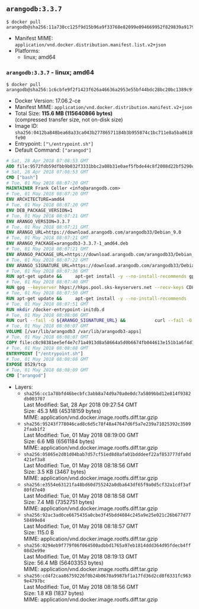 ## `arangodb:3.3.7`

```console
$ docker pull arangodb@sha256:11a730cc125f9d15b96a9f33768e82099e094669952f829839a91791199fbffb
```

-	Manifest MIME: `application/vnd.docker.distribution.manifest.list.v2+json`
-	Platforms:
	-	linux; amd64

### `arangodb:3.3.7` - linux; amd64

```console
$ docker pull arangodb@sha256:1c6cbfe9f2f1423f626a46636a2953e55bf44bdc28bc20bc1389c9f52ee13469
```

-	Docker Version: 17.06.2-ce
-	Manifest MIME: `application/vnd.docker.distribution.manifest.v2+json`
-	Total Size: **115.6 MB (115640866 bytes)**  
	(compressed transfer size, not on-disk size)
-	Image ID: `sha256:0412ba848bea68a33ca043b27786571184b3b955874c1bc711e8a5ba8618fe90`
-	Entrypoint: `["\/entrypoint.sh"]`
-	Default Command: `["arangod"]`

```dockerfile
# Sat, 28 Apr 2018 07:08:53 GMT
ADD file:9572fdb59dfbb9b032f3331bbc2a08b31e0aef5fbde44c8f2008d22bf5290cf2 in / 
# Sat, 28 Apr 2018 07:08:53 GMT
CMD ["bash"]
# Tue, 01 May 2018 08:07:20 GMT
MAINTAINER Frank Celler <info@arangodb.com>
# Tue, 01 May 2018 08:07:20 GMT
ENV ARCHITECTURE=amd64
# Tue, 01 May 2018 08:07:20 GMT
ENV DEB_PACKAGE_VERSION=1
# Tue, 01 May 2018 08:07:21 GMT
ENV ARANGO_VERSION=3.3.7
# Tue, 01 May 2018 08:07:21 GMT
ENV ARANGO_URL=https://download.arangodb.com/arangodb33/Debian_9.0
# Tue, 01 May 2018 08:07:21 GMT
ENV ARANGO_PACKAGE=arangodb3-3.3.7-1_amd64.deb
# Tue, 01 May 2018 08:07:21 GMT
ENV ARANGO_PACKAGE_URL=https://download.arangodb.com/arangodb33/Debian_9.0/amd64/arangodb3-3.3.7-1_amd64.deb
# Tue, 01 May 2018 08:07:22 GMT
ENV ARANGO_SIGNATURE_URL=https://download.arangodb.com/arangodb33/Debian_9.0/amd64/arangodb3-3.3.7-1_amd64.deb.asc
# Tue, 01 May 2018 08:07:36 GMT
RUN apt-get update &&     apt-get install -y --no-install-recommends gpg dirmngr     &&     rm -rf /var/lib/apt/lists/*
# Tue, 01 May 2018 08:07:40 GMT
RUN gpg --keyserver hkps://hkps.pool.sks-keyservers.net --recv-keys CD8CB0F1E0AD5B52E93F41E7EA93F5E56E751E9B
# Tue, 01 May 2018 08:07:50 GMT
RUN apt-get update &&     apt-get install -y --no-install-recommends         libjemalloc1         ca-certificates         pwgen         curl     &&     rm -rf /var/lib/apt/lists/*
# Tue, 01 May 2018 08:07:51 GMT
RUN mkdir /docker-entrypoint-initdb.d
# Tue, 01 May 2018 08:08:06 GMT
RUN curl --fail -O ${ARANGO_SIGNATURE_URL} &&           curl --fail -O ${ARANGO_PACKAGE_URL} &&             gpg --verify ${ARANGO_PACKAGE}.asc &&     (echo arangodb3 arangodb3/password password test | debconf-set-selections) &&     (echo arangodb3 arangodb3/password_again password test | debconf-set-selections) &&     DEBIAN_FRONTEND="noninteractive" dpkg -i ${ARANGO_PACKAGE} &&     rm -rf /var/lib/arangodb3/* &&     sed -ri         -e 's!127\.0\.0\.1!0.0.0.0!g'         -e 's!^(file\s*=).*!\1 -!'         -e 's!^#\s*uid\s*=.*!uid = arangodb!'         -e 's!^#\s*gid\s*=.*!gid = arangodb!'         /etc/arangodb3/arangod.conf     &&     rm -f ${ARANGO_PACKAGE}*
# Tue, 01 May 2018 08:08:07 GMT
VOLUME [/var/lib/arangodb3 /var/lib/arangodb3-apps]
# Tue, 01 May 2018 08:08:07 GMT
COPY file:c8c98381ee5ef4e7c71a4913d8a58664a5d0b6674fb044613e151b1a6f4d73ac in /entrypoint.sh 
# Tue, 01 May 2018 08:08:08 GMT
ENTRYPOINT ["/entrypoint.sh"]
# Tue, 01 May 2018 08:08:08 GMT
EXPOSE 8529/tcp
# Tue, 01 May 2018 08:08:09 GMT
CMD ["arangod"]
```

-	Layers:
	-	`sha256:cc1a78bfd46becbfc3abb8a74d9a70a0e0dc7a5809bbd12e814f9382db003707`  
		Last Modified: Sat, 28 Apr 2018 09:27:54 GMT  
		Size: 45.3 MB (45318159 bytes)  
		MIME: application/vnd.docker.image.rootfs.diff.tar.gzip
	-	`sha256:95243f778046cad8c6d5c78f48a47647d6f5a7e239a71025392c35092faab1f2`  
		Last Modified: Tue, 01 May 2018 08:19:00 GMT  
		Size: 6.6 MB (6561184 bytes)  
		MIME: application/vnd.docker.image.rootfs.diff.tar.gzip
	-	`sha256:05865e2d01d04bab7d57cf51ed8d8afa01bdddeef22af853777dfa0d421ef3a8`  
		Last Modified: Tue, 01 May 2018 08:18:56 GMT  
		Size: 3.5 KB (3467 bytes)  
		MIME: application/vnd.docker.image.rootfs.diff.tar.gzip
	-	`sha256:e3554e63121fa48bd60d755242a0dba643df65f9a0d5cf32a1cdf3af80fd7e40`  
		Last Modified: Tue, 01 May 2018 08:18:58 GMT  
		Size: 7.4 MB (7352751 bytes)  
		MIME: application/vnd.docker.image.rootfs.diff.tar.gzip
	-	`sha256:92ac3ad0ce6675435a0cbe3f45bdd4084c245a9e25e021c26b677d7758499e84`  
		Last Modified: Tue, 01 May 2018 08:18:57 GMT  
		Size: 115.0 B  
		MIME: application/vnd.docker.image.rootfs.diff.tar.gzip
	-	`sha256:0294eb9f779f06f064500adbbd1765a97eb1814ddd364d95fdecb4ff08d2e99e`  
		Last Modified: Tue, 01 May 2018 08:19:13 GMT  
		Size: 56.4 MB (56403353 bytes)  
		MIME: application/vnd.docker.image.rootfs.diff.tar.gzip
	-	`sha256:cd4f2caa86759226f0b24b0670a9987bf1a17fd36d2cd8f6331fc9639e4797bc`  
		Last Modified: Tue, 01 May 2018 08:18:56 GMT  
		Size: 1.8 KB (1837 bytes)  
		MIME: application/vnd.docker.image.rootfs.diff.tar.gzip
